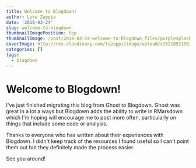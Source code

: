 ```yaml
---
title: Welcome to Blogdown!
author: Luke Zappia
date: '2018-03-24'
slug: welcome-to-blogdown
thumbnailImagePosition: top
thumbnailImage: /post/2018-03-24-welcome-to-blogdown_files/purplesplash2-750.jpg
coverImage: http://res.cloudinary.com/lazappi/image/upload/v1521852180/purplesplash2.jpg
categories: []
tags:
  - blogdown
---
```


Welcome to Blogdown!
====================

I've just finished migrating this blog from Ghost to Blogdown. Ghost was great
in a lot a ways but Blogdown adds the ability to write in RMarkdown which I'm
hoping will encourage me to post more often, particularly on things that include
some code or analysis.

Thanks to everyone who has written about their experiences with Blogdown. I
didn't keep track of the resources I found useful so I can't point them out but
they definitely made the process easier.

See you around!
